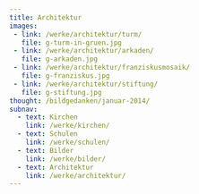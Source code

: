 ```yaml
---
title: Architektur
images:
 - link: /werke/architektur/turm/
   file: g-turm-in-gruen.jpg
 - link: /werke/architektur/arkaden/
   file: g-arkaden.jpg
 - link: /werke/architektur/franziskusmosaik/  
   file: g-franziskus.jpg
 - link: /werke/architektur/stiftung/
   file: g-stiftung.jpg
thought: /bildgedanken/januar-2014/
subnav:
  - text: Kirchen
    link: /werke/kirchen/
  - text: Schulen
    link: /werke/schulen/
  - text: Bilder
    link: /werke/bilder/
  - text: Architektur
    link: /werke/architektur/
---
```



 
